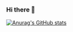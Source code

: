 ### Hi there 👋
[![Anurag's GitHub stats](https://github-readme-stats.vercel.app/api?username=tsuiusi)](https://github.com/anuraghazra/github-readme-stats)
<!--
**tsuiusi/tsuiusi** is a ✨ _special_ ✨ repository because its `README.md` (this file) appears on your GitHub profile.

Here are some ideas to get you started:

- 🔭 I’m currently working on ...
- 🌱 I’m currently learning ...
- 👯 I’m looking to collaborate on ...
- 🤔 I’m looking for help with ...
- 💬 Ask me about ...
- 📫 How to reach me: ...
- 😄 Pronouns: ...
- ⚡ Fun fact: ...
-->
